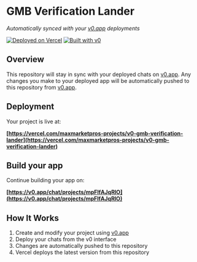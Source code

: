 # GMB Verification Lander

*Automatically synced with your [v0.app](https://v0.app) deployments*

[![Deployed on Vercel](https://img.shields.io/badge/Deployed%20on-Vercel-black?style=for-the-badge&logo=vercel)](https://vercel.com/maxmarketpros-projects/v0-gmb-verification-lander)
[![Built with v0](https://img.shields.io/badge/Built%20with-v0.app-black?style=for-the-badge)](https://v0.app/chat/projects/mpFlfAJqRlO)

## Overview

This repository will stay in sync with your deployed chats on [v0.app](https://v0.app).
Any changes you make to your deployed app will be automatically pushed to this repository from [v0.app](https://v0.app).

## Deployment

Your project is live at:

**[https://vercel.com/maxmarketpros-projects/v0-gmb-verification-lander](https://vercel.com/maxmarketpros-projects/v0-gmb-verification-lander)**

## Build your app

Continue building your app on:

**[https://v0.app/chat/projects/mpFlfAJqRlO](https://v0.app/chat/projects/mpFlfAJqRlO)**

## How It Works

1. Create and modify your project using [v0.app](https://v0.app)
2. Deploy your chats from the v0 interface
3. Changes are automatically pushed to this repository
4. Vercel deploys the latest version from this repository
